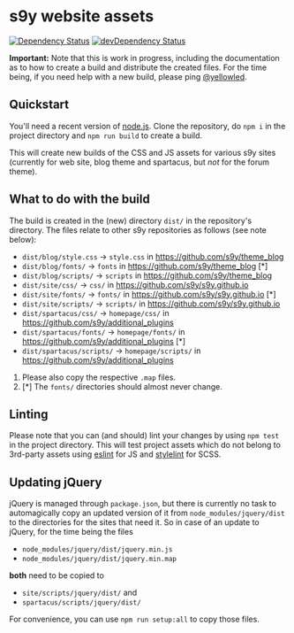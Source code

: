# s9y website assets

[![Dependency Status](https://david-dm.org/s9y/website_assets.svg)](https://david-dm.org/s9y/website_assets)
[![devDependency Status](https://david-dm.org/s9y/website_assets/dev-status.svg)](https://david-dm.org/s9y/website_assets#info=devDependencies)

**Important:** Note that this is work in progress, including the documentation as to how to create a build and distribute the created files. For the time being, if you need help with a new build, please ping [@yellowled](https://github.com/yellowled).

## Quickstart

You'll need a recent version of [node.js](http://nodejs.org). Clone the repository, do `npm i` in the project directory and `npm run build` to create a build.

This will create new builds of the CSS and JS assets for various s9y sites (currently for web site, blog theme and spartacus, but _not_ for the forum theme).

## What to do with the build

The build is created in the (new) directory `dist/` in the repository's directory. The files relate to other s9y repositories as follows (see note below):

-   `dist/blog/style.css` → `style.css` in https://github.com/s9y/theme_blog
-   `dist/blog/fonts/` → `fonts` in https://github.com/s9y/theme_blog [*]
-   `dist/blog/scripts/` → `scripts` in https://github.com/s9y/theme_blog
-   `dist/site/css/` → `css/` in https://github.com/s9y/s9y.github.io
-   `dist/site/fonts/` → `fonts/` in https://github.com/s9y/s9y.github.io [*]
-   `dist/site/scripts/` → `scripts/` in https://github.com/s9y/s9y.github.io
-   `dist/spartacus/css/` → `homepage/css/` in https://github.com/s9y/additional_plugins
-   `dist/spartacus/fonts/` → `homepage/fonts/` in https://github.com/s9y/additional_plugins [*]
-   `dist/spartacus/scripts/` → `homepage/scripts/` in https://github.com/s9y/additional_plugins

1. Please also copy the respective `.map` files.
2. [*] The `fonts/` directories should almost never change.

## Linting

Please note that you can (and should) lint your changes by using `npm test` in the project directory. This will test project assets which do not belong to 3rd-party assets using [eslint](https://eslint.org/) for JS and [stylelint](https://stylelint.io/) for SCSS.

## Updating jQuery

jQuery is managed through `package.json`, but there is currently no task to automagically copy an updated version of it from `node_modules/jquery/dist` to the directories for the sites that need it. So in case of an update to jQuery, for the time being the files

-   `node_modules/jquery/dist/jquery.min.js`
-   `node_modules/jquery/dist/jquery.min.map`

**both** need to be copied to

-   `site/scripts/jquery/dist/` and
-   `spartacus/scripts/jquery/dist/`

For convenience, you can use `npm run setup:all` to copy those files.
